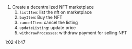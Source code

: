 1. Create a decentralized NFT marketplace
   1. `listItem`: list the nft on marketplace
   2. `buyItem`: Buy the NFT
   3. `cancelItem`: cancel the listing
   4. `updateListing`: update price
   5. `withdrawProcesses`: withdraw payment for selling NFT

1:02:41:47
